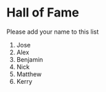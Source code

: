 ﻿# Hall of FamePlease add your name to this list1. Jose2. Alex3. Benjamin4. Nick5. Matthew6. Kerry